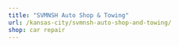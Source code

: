```yaml
---
title: "SVMNSH Auto Shop & Towing"
url: /kansas-city/svmnsh-auto-shop-and-towing/
shop: car repair
---
```

